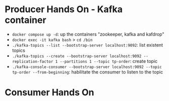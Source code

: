 # Producer Hands On - Kafka container

- `docker compose up -d`: up the containers "zookeeper, kafka and kafdrop"
- `docker exec -it kafka bash` > `cd /bin`
- `./kafka-topics --list --bootstrap-server localhost:9092`: list existent topics
- `./kafka-topics --create --bootstrap-server localhost:9092 --replication-factor 1 --partitions 1 --topic tp-order`: create topic
- `./kafka-console-consumer --bootstrap-server localhost:9092 --topic tp-order --from-beginning`: habilitate the consumer to listen to the topic

# Consumer Hands On
